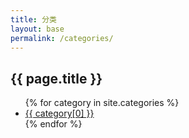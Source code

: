 ```yaml
---
title: 分类
layout: base
permalink: /categories/
---
```


## {{ page.title }}
<ul>
{% for category in site.categories %}
    <li><a href="{{ site.baseurl }}/categories/{{ category[0] }}">{{ category[0] }}</a></li>
{% endfor %}
</ul>
